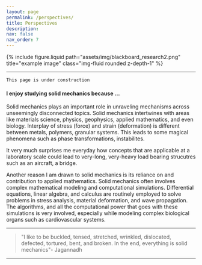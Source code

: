 ```yaml
---
layout: page
permalink: /perspectives/
title: Perspectives
description:
nav: false
nav_order: 7
---
```


<div class="row">
    <div class="col-sm mt-3 mt-md-0">
        {% include figure.liquid path="assets/img/blackboard_research2.png" title="example image" class="img-fluid rounded z-depth-1" %}
    </div>
</div>

---

`This page is under construction`

#### I enjoy studying solid mechanics because ...

Solid mechanics plays an important role in unraveling mechanisms across unseemingly disconnected topics.
Solid mechanics intertwines with areas like materials science, physics, geophysics, applied mathematics, and even biology.
Interplay of stress (force) and strain (deformation) is different between metals, polymers, granular systems.
This leads to some magical phenomena such as phase transformations, instabilites.

It very much surprises me everyday how concepts that are applicable at a laboratory scale could lead to very-long, very-heavy load bearing strucutres such as an aircraft, a bridge.

Another reason I am drawn to solid mechanics is its reliance on and contribution to applied mathematics.
Solid mechanics often involves complex mathematical modeling and computational simulations.
Differential equations, linear algebra, and calculus are routinely employed to solve problems in stress analysis, material deformation, and wave propagation.
The algorithms, and all the computational power that goes with these simulations is very involved, especially while modeling complex biological organs such as cardiovascular systems.

---

> "I like to be buckled, tensed, stretched, wrinkled, dislocated, defected, tortured, bent, and broken. In the end, everything is solid mechanics"- Jagannadh

---
